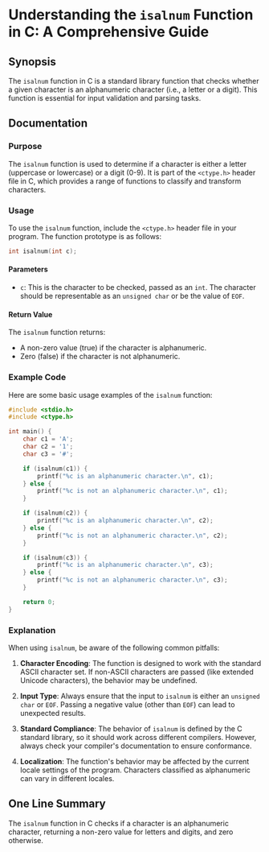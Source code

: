 <!--
Meta Description: # Understanding the `isalnum` Function in C: A Comprehensive Guide ## Synopsis The `isalnum` function in C is a standard library function that checks ...
Meta Keywords: character, isalnum, function, alphanumeric, printf
-->

# Understanding the `isalnum` Function in C: A Comprehensive Guide

## Synopsis
The `isalnum` function in C is a standard library function that checks whether a given character is an alphanumeric character (i.e., a letter or a digit). This function is essential for input validation and parsing tasks.

## Documentation
### Purpose
The `isalnum` function is used to determine if a character is either a letter (uppercase or lowercase) or a digit (0-9). It is part of the `<ctype.h>` header file in C, which provides a range of functions to classify and transform characters.

### Usage
To use the `isalnum` function, include the `<ctype.h>` header file in your program. The function prototype is as follows:

```c
int isalnum(int c);
```

#### Parameters
- `c`: This is the character to be checked, passed as an `int`. The character should be representable as an `unsigned char` or be the value of `EOF`.

#### Return Value
The `isalnum` function returns:
- A non-zero value (true) if the character is alphanumeric.
- Zero (false) if the character is not alphanumeric.

### Example Code
Here are some basic usage examples of the `isalnum` function:

```c
#include <stdio.h>
#include <ctype.h>

int main() {
    char c1 = 'A';
    char c2 = '1';
    char c3 = '#';

    if (isalnum(c1)) {
        printf("%c is an alphanumeric character.\n", c1);
    } else {
        printf("%c is not an alphanumeric character.\n", c1);
    }

    if (isalnum(c2)) {
        printf("%c is an alphanumeric character.\n", c2);
    } else {
        printf("%c is not an alphanumeric character.\n", c2);
    }

    if (isalnum(c3)) {
        printf("%c is an alphanumeric character.\n", c3);
    } else {
        printf("%c is not an alphanumeric character.\n", c3);
    }

    return 0;
}
```

### Explanation
When using `isalnum`, be aware of the following common pitfalls:

1. **Character Encoding**: The function is designed to work with the standard ASCII character set. If non-ASCII characters are passed (like extended Unicode characters), the behavior may be undefined.
  
2. **Input Type**: Always ensure that the input to `isalnum` is either an `unsigned char` or `EOF`. Passing a negative value (other than `EOF`) can lead to unexpected results.

3. **Standard Compliance**: The behavior of `isalnum` is defined by the C standard library, so it should work across different compilers. However, always check your compiler's documentation to ensure conformance.

4. **Localization**: The function's behavior may be affected by the current locale settings of the program. Characters classified as alphanumeric can vary in different locales.

## One Line Summary
The `isalnum` function in C checks if a character is an alphanumeric character, returning a non-zero value for letters and digits, and zero otherwise.